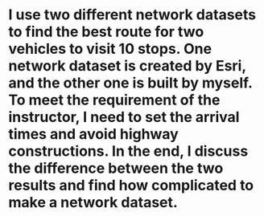 # I use two different network datasets to find the best route for two vehicles to visit 10 stops. One network dataset is created by Esri, and the other one is built by myself. To meet the requirement of the instructor, I need to set the arrival times and avoid highway constructions. In the end, I discuss the difference between the two results and find how complicated to make a network dataset.